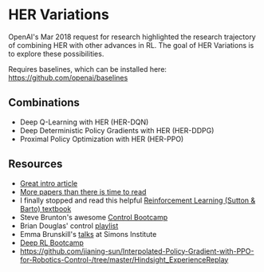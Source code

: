 # HER Variations

OpenAI's Mar 2018 request for research highlighted the research trajectory of combining HER with other advances in RL. The goal of HER Variations is to explore these possibilities. 

Requires baselines, which can be installed here: https://github.com/openai/baselines

## Combinations

* Deep Q-Learning with HER (HER-DQN) 
* Deep Deterministic Policy Gradients with HER (HER-DDPG) 
* Proximal Policy Optimization with HER (HER-PPO)

## Resources

* [Great intro article](https://becominghuman.ai/learning-from-mistakes-with-hindsight-experience-replay-547fce2b3305)
* [More papers than there is time to read](https://github.com/junhyukoh/deep-reinforcement-learning-papers)
* I finally stopped and read this helpful [Reinforcement Learning (Sutton & Barto) textbook](https://www.amazon.com/Reinforcement-Learning-Introduction-Adaptive-Computation/dp/0262193981/ref=sr_1_3?ie=UTF8&qid=1524087150&sr=8-3&keywords=reinforcement+learning)
* Steve Brunton's awesome [Control Bootcamp](https://www.youtube.com/channel/UCm5mt-A4w61lknZ9lCsZtBw)
* Brian Douglas' control [playlist](https://www.youtube.com/watch?v=oBc_BHxw78s&list=PLUMWjy5jgHK1NC52DXXrriwihVrYZKqjk)
* Emma Brunskill's [talks](https://www.youtube.com/watch?v=fIKkhoI1kF4&list=PLAsrlO2SCuzBVqN6V1CQSL4VdaGv7LawW) at Simons Institute
* [Deep RL Bootcamp](https://sites.google.com/view/deep-rl-bootcamp/lectures)
* https://github.com/jianing-sun/Interpolated-Policy-Gradient-with-PPO-for-Robotics-Control-/tree/master/Hindsight_ExperienceReplay
